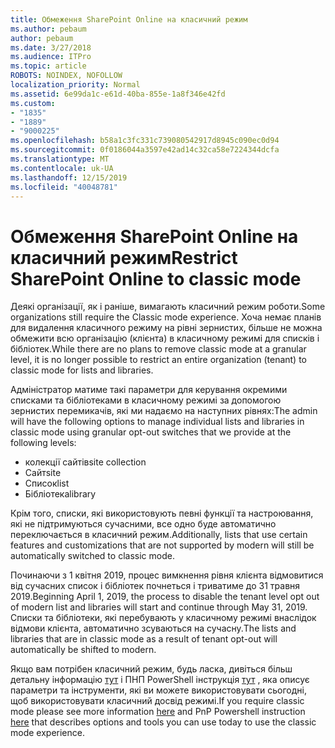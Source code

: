 ```yaml
---
title: Обмеження SharePoint Online на класичний режим
ms.author: pebaum
author: pebaum
ms.date: 3/27/2018
ms.audience: ITPro
ms.topic: article
ROBOTS: NOINDEX, NOFOLLOW
localization_priority: Normal
ms.assetid: 6e99da1c-e61d-40ba-855e-1a8f346e42fd
ms.custom:
- "1835"
- "1889"
- "9000225"
ms.openlocfilehash: b58a1c3fc331c739080542917d8945c090ec0d94
ms.sourcegitcommit: 0f0186044a3597e42ad14c32ca58e7224344dcfa
ms.translationtype: MT
ms.contentlocale: uk-UA
ms.lasthandoff: 12/15/2019
ms.locfileid: "40048781"
---
```

# <a name="restrict-sharepoint-online-to-classic-mode"></a><span data-ttu-id="99a41-102">Обмеження SharePoint Online на класичний режим</span><span class="sxs-lookup"><span data-stu-id="99a41-102">Restrict SharePoint Online to classic mode</span></span>

<span data-ttu-id="99a41-103">Деякі організації, як і раніше, вимагають класичний режим роботи.</span><span class="sxs-lookup"><span data-stu-id="99a41-103">Some organizations still require the Classic mode experience.</span></span> <span data-ttu-id="99a41-104">Хоча немає планів для видалення класичного режиму на рівні зернистих, більше не можна обмежити всю організацію (клієнта) в класичному режимі для списків і бібліотек.</span><span class="sxs-lookup"><span data-stu-id="99a41-104">While there are no plans to remove classic mode at a granular level, it is no longer possible to restrict an entire organization (tenant) to classic mode for lists and libraries.</span></span>

<span data-ttu-id="99a41-105">Адміністратор матиме такі параметри для керування окремими списками та бібліотеками в класичному режимі за допомогою зернистих перемикачів, які ми надаємо на наступних рівнях:</span><span class="sxs-lookup"><span data-stu-id="99a41-105">The admin will have the following options to manage individual lists and libraries in classic mode using granular opt-out switches that we provide at the following levels:</span></span>

- <span data-ttu-id="99a41-106">колекції сайтів</span><span class="sxs-lookup"><span data-stu-id="99a41-106">site collection</span></span>
- <span data-ttu-id="99a41-107">Сайт</span><span class="sxs-lookup"><span data-stu-id="99a41-107">site</span></span>
- <span data-ttu-id="99a41-108">Список</span><span class="sxs-lookup"><span data-stu-id="99a41-108">list</span></span>
- <span data-ttu-id="99a41-109">Бібліотека</span><span class="sxs-lookup"><span data-stu-id="99a41-109">library</span></span>

<span data-ttu-id="99a41-110">Крім того, списки, які використовують певні функції та настроювання, які не підтримуються сучасними, все одно буде автоматично переключається в класичний режим.</span><span class="sxs-lookup"><span data-stu-id="99a41-110">Additionally, lists that use certain features and customizations that are not supported by modern will still be automatically switched to classic mode.</span></span>

<span data-ttu-id="99a41-111">Починаючи з 1 квітня 2019, процес вимкнення рівня клієнта відмовитися від сучасних список і бібліотек почнеться і триватиме до 31 травня 2019.</span><span class="sxs-lookup"><span data-stu-id="99a41-111">Beginning April 1, 2019, the process to disable the tenant level opt out of modern list and libraries will start and continue through May 31, 2019.</span></span>  <span data-ttu-id="99a41-112">Списки та бібліотеки, які перебувають у класичному режимі внаслідок відмови клієнта, автоматично зсуваються на сучасну.</span><span class="sxs-lookup"><span data-stu-id="99a41-112">The lists and libraries that are in classic mode as a result of tenant opt-out will automatically be shifted to modern.</span></span>

<span data-ttu-id="99a41-113">Якщо вам потрібен класичний режим, будь ласка, дивіться більш детальну інформацію [тут](https://techcommunity.microsoft.com/t5/Microsoft-SharePoint-Blog/Delivering-SharePoint-modern-experiences/ba-p/315023) і ПНП PowerShell інструкція [тут](https://docs.microsoft.com/sharepoint/dev/transform/modernize-userinterface-lists-and-libraries-optout) , яка описує параметри та інструменти, які ви можете використовувати сьогодні, щоб використовувати класичний досвід режимі.</span><span class="sxs-lookup"><span data-stu-id="99a41-113">If you require classic mode please see more information [here](https://techcommunity.microsoft.com/t5/Microsoft-SharePoint-Blog/Delivering-SharePoint-modern-experiences/ba-p/315023) and PnP Powershell instruction [here](https://docs.microsoft.com/sharepoint/dev/transform/modernize-userinterface-lists-and-libraries-optout) that describes options and tools you can use today to use the classic mode experience.</span></span>
